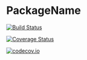 # PackageName

[![Build Status](https://travis-ci.org/ellipse0934/PackageName.jl.svg?branch=master)](https://travis-ci.org/ellipse0934/PackageName.jl)

[![Coverage Status](https://coveralls.io/repos/ellipse0934/PackageName.jl/badge.svg?branch=master&service=github)](https://coveralls.io/github/ellipse0934/PackageName.jl?branch=master)

[![codecov.io](http://codecov.io/github/ellipse0934/PackageName.jl/coverage.svg?branch=master)](http://codecov.io/github/ellipse0934/PackageName.jl?branch=master)
